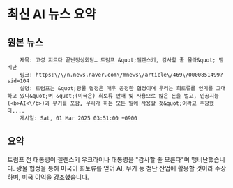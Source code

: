 # 최신 AI 뉴스 요약

## 원본 뉴스
		제목: 고성 지르다 끝난정상회담… 트럼프 &quot;젤렌스키, 감사할 줄 몰라&quot; 맹비난
		링크: https:\/\/n.news.naver.com\/mnews\/article\/469\/0000851499?sid=104
		설명: 트럼프는 &quot;광물 협정은 매우 공정한 협정이며 우리는 희토류를 얻기를 고대하고 있다&quot;며 &quot;(미국은) 희토류 판매 및 사용으로 많은 돈을 벌고, 인공지능(<b>AI<\/b>)과 무기를 포함, 우리가 하는 모든 일에 사용할 것&quot;이라고 주장했다.... 
		게시일: Sat, 01 Mar 2025 03:51:00 +0900


## 요약
트럼프 전 대통령이 젤렌스키 우크라이나 대통령을 \"감사할 줄 모른다\"며 맹비난했습니다. 광물 협정을 통해 미국이 희토류를 얻어 AI, 무기 등 첨단 산업에 활용할 것이라 주장하며, 미국 이익을 강조했습니다.
